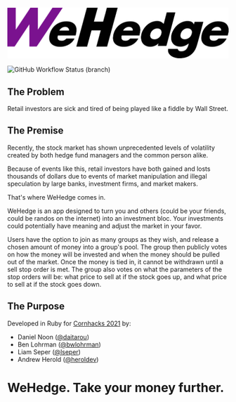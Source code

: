 ![WeHedge Primary Logo](/client/src/assets/logo/wehedge_black_png.png)

![GitHub Workflow Status (branch)](https://img.shields.io/github/workflow/status/danielnoon/wehedge/Development%20CI/dev?label=development%20build)

## The Problem
Retail investors are sick and tired of being played like a fiddle by Wall Street.

## The Premise
Recently, the stock market has shown unprecedented levels of volatility created by both hedge fund managers and the common person alike. 

Because of events like this, retail investors have both gained and losts thousands of dollars due to events of market manipulation and illegal speculation by large banks, investment firms, and market makers.

That's where WeHedge comes in.

WeHedge is an app designed to turn you and others (could be your friends, could be randos on the internet) into an investment bloc. Your investments could potentially have meaning and adjust the market in your favor.

Users have the option to join as many groups as they wish, and release a chosen amount of money into a group's pool. The group then publicly votes on how the money will be invested and when the money should be pulled out of the market. Once the money is tied in, it cannot be withdrawn until a sell stop order is met. The group also votes on what the parameters of the stop orders will be: what price to sell at if the stock goes up, and what price to sell at if the stock goes down.

## The Purpose
Developed in Ruby for [Cornhacks 2021](https://cornhacks.com/) by:
* Daniel Noon ([@daitarou](https://github.com/daitarou)) 
* Ben Lohrman ([@bwlohrman](github.com/bwlohrman))
* Liam Seper ([@lseper](https://github.com/lseper))
* Andrew Herold ([@heroldev](heroldev.net))

# WeHedge. Take your money further.

